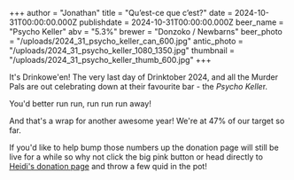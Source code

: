 +++
author = "Jonathan"
title = "Qu’est-ce que c’est?"
date = 2024-10-31T00:00:00.000Z
publishdate = 2024-10-31T00:00:00.000Z
beer_name = "Psycho Keller"
abv = "5.3%"
brewer = "Donzoko / Newbarns"
beer_photo = "/uploads/2024_31_psycho_keller_can_600.jpg"
antic_photo = "/uploads/2024_31_psycho_keller_1080_1350.jpg"
thumbnail = "/uploads/2024_31_psycho_keller_thumb_600.jpg"
+++

It's Drinkowe'en! The very last day of Drinktober 2024, and all the Murder Pals are out celebrating down at their favourite bar - the *Psycho Kelle*r.

You'd better run run, run run run away!

And that's a wrap for another awesome year! We're at 47% of our target so far.

If you'd like to help bump those numbers up the donation page will still be live for a while so why not click the big pink button or head directly to [Heidi's donation page](https://www.gosober.org.uk/users/heidi-victoria-ireland) and throw a few quid in the pot!
